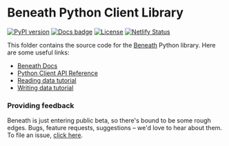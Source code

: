 # Beneath Python Client Library

[![PyPI version](https://img.shields.io/pypi/v/beneath.svg)](https://pypi.org/project/beneath)
[![Docs badge](https://img.shields.io/badge/docs-latest-brightgreen.svg)](https://python.docs.beneath.dev)
[![License](https://img.shields.io/badge/license-MIT-brightgreen.svg)](LICENSE)
[![Netlify Status](https://api.netlify.com/api/v1/badges/e2dacc5a-486e-4043-9a42-350acb658efc/deploy-status)](https://app.netlify.com/sites/beneath-clients-python/deploys)

This folder contains the source code for the [Beneath](https://beneath.dev) Python library. Here are some useful links:

- [Beneath Docs](https://about.beneath.dev/docs/)
- [Python Client API Reference](https://python.docs.beneath.dev)
- [Reading data tutorial](https://about.beneath.dev/docs/read-data-into-jupyter-notebook/)
- [Writing data tutorial](https://about.beneath.dev/docs/write-data-from-your-app/)

### Providing feedback

Beneath is just entering public beta, so there's bound to be some rough edges. Bugs, feature requests, suggestions – we'd love to hear about them. To file an issue, [click here](https://gitlab.com/beneath-hq/beneath/issues).
